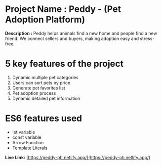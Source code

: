 # Project Name : Peddy - (Pet Adoption Platform)

**Description :** 
Peddy helps animals find a new home and people find a new friend. We connect sellers and buyers, making adoption easy and stress-free.

# 5 key features of the project

1. Dynamic multiple pet categories
2. Users can sort pets by price
3. Generate pet favorites list
4. Pet adoption process
5. Dynamic detailed pet information

# ES6 features used

- let variable
- const variable
- Arrow Function
- Template Literals

**Live Link:** [https://peddy-ph.netlify.app/](https://peddy-ph.netlify.app/)
